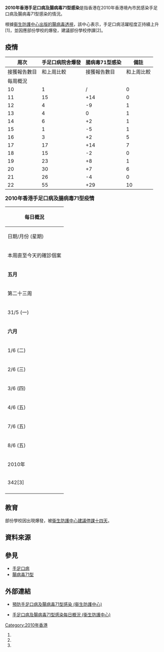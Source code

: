 **2010年香港手足口病及腸病毒71型感染**是指香港在2010年香港境內市民感染手足口病及腸病毒71型感染的情況。

根據[衞生防護中心出版的](../Page/衞生防護中心.md "wikilink")[腸病毒透視](https://zh.wikipedia.org/wiki/腸病毒透視 "wikilink")，該中心表示，手足口病活躍程度正持續上升\[1\]，並因應部份學校的爆發，建議部份學校停課\[2\]。

## 疫情

| 周次     | 手足口病院舍爆發 | 腸病毒71型感染 | 備註    |
| ------ | -------- | -------- | ----- |
| 接獲報告數目 | 和上周比較    | 接獲報告數目   | 和上周比較 |
| 每周概況   |          |          |       |
| 10     | 1        | /        | 0     |
| 11     | 15       | \+14     | 0     |
| 12     | 4        | \-9      | 1     |
| 13     | 4        | 0        | 1     |
| 14     | 6        | \+2      | 1     |
| 15     | 1        | \-5      | 1     |
| 16     | 3        | \+2      | 5     |
| 17     | 17       | \+14     | 7     |
| 18     | 15       | \-2      | 0     |
| 19     | 23       | \+8      | 1     |
| 20     | 30       | \+7      | 6     |
| 21     | 26       | \-4      | 0     |
| 22     | 55       | \+29     | 10    |

**<big>**2010年香港手足口病及腸病毒71型疫情**</big>**

<table>
<thead>
<tr class="header">
<th><p>每日概況</p></th>
</tr>
</thead>
<tbody>
<tr class="odd">
<td><p>日期/月份 (星期)</p></td>
</tr>
<tr class="even">
<td><p>本周直至今天的確診個案</p></td>
</tr>
<tr class="odd">
<td><p><strong>五月</strong></p></td>
</tr>
<tr class="even">
<td><p>第二十三周</p></td>
</tr>
<tr class="odd">
<td><p>31/5 (一)</p></td>
</tr>
<tr class="even">
<td><p><strong>六月</strong></p></td>
</tr>
<tr class="odd">
<td><p>1/6 (二)</p></td>
</tr>
<tr class="even">
<td><p>2/6 (三)</p></td>
</tr>
<tr class="odd">
<td><p>3/6 (四)</p></td>
</tr>
<tr class="even">
<td><p>4/6 (五)</p></td>
</tr>
<tr class="odd">
<td><p>7/6 (五)</p></td>
</tr>
<tr class="even">
<td><p>8/6 (五)</p></td>
</tr>
<tr class="odd">
<td><p>2010年</p></td>
</tr>
<tr class="even">
<td><p>342[3]</p></td>
</tr>
<tr class="odd">
<td><div align="left" class="references-small"></td>
</tr>
</tbody>
</table>

## 教育

部份學校因出現爆發，被[衞生防護中心建議停課十四天](../Page/衞生防護中心.md "wikilink")。

## 資料來源

<references group="註"/>

</div>

## 參見

  - [手足口病](../Page/手足口病.md "wikilink")
  - [腸病毒71型](https://zh.wikipedia.org/wiki/腸病毒71型 "wikilink")

## 外部連結

  - [預防手足口病及腸病毒71型感染
    (衞生防護中心)](http://www.chp.gov.hk/tc/view_content/16354.html)

  - [手足口病及腸病毒71型感染每日概況
    (衞生防護中心)](http://www.chp.gov.hk/tc/guideline1_year/29/134/441/502.html)

[Category:2010年香港](https://zh.wikipedia.org/wiki/Category:2010年香港 "wikilink")

1.

2.

3.